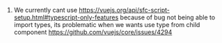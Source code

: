 1. We currently cant use https://vuejs.org/api/sfc-script-setup.html#typescript-only-features because of bug not being able to import types, its problematic when we wants use type from child component https://github.com/vuejs/core/issues/4294
